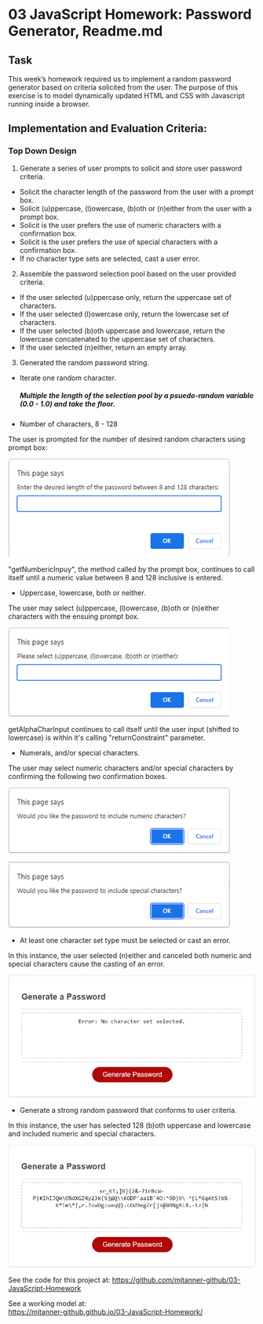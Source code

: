 # 03 JavaScript Homework: Password Generator, Readme.md

## Task
This week’s homework required us to implement a random password generator based on criteria solicited from the user. The purpose of this exercise is to model dynamically updated HTML and CSS with Javascript running inside a browser.

## Implementation and Evaluation Criteria:

### Top Down Design
1. Generate a series of user prompts to solicit and store user password criteria. 
  - Solicit the character length of the password from the user with a prompt box.
  - Solicit (u)ppercase, (l)owercase, (b)oth or (n)either from the user with a prompt box.
  - Solicit is the user prefers the use of numeric characters with a confirmation box.
  - Solicit is the user prefers the use of special characters with a confirmation box.
  - If no character type sets are selected, cast a user error. 
  
2. Assemble the password selection pool based on the user provided criteria.
  - If the user selected (u)ppercase only, return the uppercase set of characters.
  - If the user selected (l)owercase only, return the lowercase set of characters.
  - If the user selected (b)oth uppercase and lowercase, return the lowercase concatenated to the uppercase set of characters.
  - If the user selected (n)either, return an empty array.

3.  Generated the random password string.
  - Iterate one random character.
    ##### Multiple the length of the selection pool by a psuedo-random variable (0.0 - 1.0) and take the floor.
    #### 
  
  
* Number of characters, 8 - 128

The user is prompted for the number of desired random characters using prompt box:

![The number of desired characters is solicited from the user using an prompt box.](./Assets/number-of-chars-prompt-box.png)

"getNumbericInpuy", the method called by the prompt box, continues to call itself until a numeric value between 8 and 128 inclusive is entered.


* Uppercase, lowercase, both or neither. 

The user may select (u)ppercase, (l)owercase, (b)oth or (n)either characters with the ensuing prompt box.

![The user may select (u)ppercase, (l)owercase, (b)oth or (n)either characters with the ensuing prompt box.](./Assets/upper-lower-both-neither-prompt-box.png)

getAlphaCharInput continues to call itself until the user input (shifted to lowercase) is within it's calling "returnConstraint" parameter. 


* Numerals, and/or special characters.

The user may select numeric characters and/or special characters by confirming the following two confirmation boxes.

![The user may select numeric characters by confirming the numeric characters confirmation box.](./Assets/include-numeric-chars-confirm-box.png)

![The user may select special characters by confirming the special characters confirmation box.](./Assets/include-special-chars-confirm-box.png)


* At least one character set type must be selected or cast an error.

In this instance, the user selected (n)either and canceled both numeric and special characters cause the casting of an error. 

![The user may select special characters by confirming the special characters confirmation box.](./Assets/no-chars-selected-error.png)


* Generate a strong random password that conforms to user criteria.

In this instance, the user has selected 128 (b)oth uppercase and lowercase and included numeric and special characters.

![The user may select special characters by confirming the special characters confirmation box.](./Assets/output-all.png)

See the code for this project at:
https://github.com/mjtanner-github/03-JavaScript-Homework

See a working model at:  
https://mjtanner-github.github.io/03-JavaScript-Homework/
